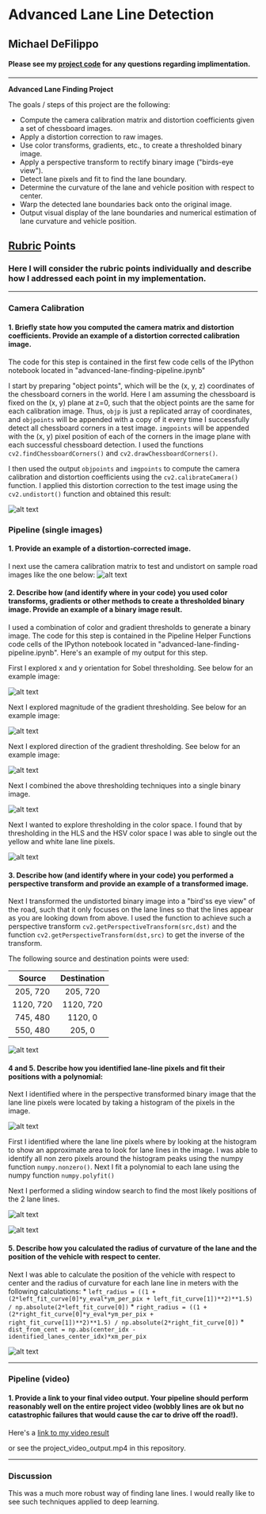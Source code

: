 # Advanced Lane Line Detection

## Michael DeFilippo

#### Please see my [project code](https://github.com/mikedef/CarND-Advanced-Lane-Lines/blob/master/advanced-lane-finding-pipeline.ipynb) for any questions regarding implimentation.
---

**Advanced Lane Finding Project**

The goals / steps of this project are the following:

* Compute the camera calibration matrix and distortion coefficients given a set of chessboard images.
* Apply a distortion correction to raw images.
* Use color transforms, gradients, etc., to create a thresholded binary image.
* Apply a perspective transform to rectify binary image ("birds-eye view").
* Detect lane pixels and fit to find the lane boundary.
* Determine the curvature of the lane and vehicle position with respect to center.
* Warp the detected lane boundaries back onto the original image.
* Output visual display of the lane boundaries and numerical estimation of lane curvature and vehicle position.

[//]: # (Image References)

[image1]: ./output_images/orig_distorted_img.png "Undistorted"
[image2]: ./output_images/undistort_road_img_sample.png "Road Transformed"
[image3]: ./output_images/sobel_road_img_harder_sample.png "Sobel Example"
[image4]: ./output_images/mag_road_img_sample.png "Mag Example"
[image5]: ./output_images/dir_road_img_sample_kernel3.png "Dir Example"
[image6]: ./output_images/combined_road_img_sample_.png "Combined Example"
[image7]: ./output_images/combined_color_road_img_sample_.png "Combined with color Example"
[image8]: ./output_images/perspective_transform_road_img_sample_.png "perspective transform Example"
[image9]: ./output_images/histogram_road_img_sample_.png "Hist of lane line pixles"
[image10]: ./output_images/slidingWinddow.png "sliding Hist of lane line pixles"
[image11]: ./output_images/FittedLaneLines.png "slidings Hist of lane line pixles"
[image12]: ./output_images/curve_fitting_road_img_sample_.png "curve fitting"
[video14]: ./project_video_output.mp4 "Video"

## [Rubric](https://review.udacity.com/#!/rubrics/571/view) Points

### Here I will consider the rubric points individually and describe how I addressed each point in my implementation.  

---

### Camera Calibration

#### 1. Briefly state how you computed the camera matrix and distortion coefficients. Provide an example of a distortion corrected calibration image.

The code for this step is contained in the first few code cells of the IPython notebook located in "advanced-lane-finding-pipeline.ipynb"  

I start by preparing "object points", which will be the (x, y, z) coordinates of the chessboard corners in the world. Here I am assuming the chessboard is fixed on the (x, y) plane at z=0, such that the object points are the same for each calibration image.  Thus, `objp` is just a replicated array of coordinates, and `objpoints` will be appended with a copy of it every time I successfully detect all chessboard corners in a test image.  `imgpoints` will be appended with the (x, y) pixel position of each of the corners in the image plane with each successful chessboard detection. I used the functions `cv2.findChessboardCorners()` and `cv2.drawChessboardCorners()`.  

I then used the output `objpoints` and `imgpoints` to compute the camera calibration and distortion coefficients using the `cv2.calibrateCamera()` function.  I applied this distortion correction to the test image using the `cv2.undistort()` function and obtained this result: 

![alt text][image1]


### Pipeline (single images)

#### 1. Provide an example of a distortion-corrected image.

I next use the camera calibration matrix to test and undistort on sample road images like the one below: 
![alt text][image2]

#### 2. Describe how (and identify where in your code) you used color transforms, gradients or other methods to create a thresholded binary image.  Provide an example of a binary image result.

I used a combination of color and gradient thresholds to generate a binary image. The code for this step is contained in the Pipeline Helper Functions code cells of the IPython notebook located in "advanced-lane-finding-pipeline.ipynb". Here's an example of my output for this step.

First I explored x and y orientation for Sobel thresholding. See below for an example image:

![alt text][image3]

Next I explored magnitude of the gradient thresholding. See below for an example image:

![alt text][image4]

Next I explored direction of the gradient thresholding. See below for an example image:

![alt text][image5]

Next I combined the above thresholding techniques into a single binary image.

![alt text][image6]

Next I wanted to explore thresholding in the color space. I found that by thresholding in the HLS and the HSV color space I was able to single out the yellow and white lane line pixels. 

![alt text][image7]


#### 3. Describe how (and identify where in your code) you performed a perspective transform and provide an example of a transformed image.

Next I transformed the undistorted binary image into a "bird'ss eye view" of the road, such that it only focuses on the lane lines so that the lines appear as you are looking down from above. I used the function to achieve such a perspective transform `cv2.getPerspectiveTransform(src,dst)` and the function `cv2.getPerspectiveTransform(dst,src)`
to get the inverse of the transform.

The following source and destination points were used:

| Source        | Destination   | 
|:-------------:|:-------------:| 
| 205, 720      | 205, 720        | 
| 1120, 720      | 1120, 720      |
| 745, 480     | 1120, 0      |
| 550, 480      | 205, 0        |

![alt text][image8]

#### 4 and 5. Describe how you identified lane-line pixels and fit their positions with a polynomial:

Next I identified where in the perspective transformed binary image that the lane line pixels were located by taking a histogram of the pixels in the image. 

![alt text][image9]

First I identified where the lane line pixels where by looking at the histogram to show an approximate area to look for lane lines in the image. I was able to identify all non zero pixels around the histogram peaks using the numpy function  `numpy.nonzero()`. Next I fit a polynomial to each lane using the numpy function `numpy.polyfit()`

Next I performed a sliding window search to find the most likely positions of the 2 lane lines. 

![alt text][image10]

![alt text][image11]

#### 5. Describe how you calculated the radius of curvature of the lane and the position of the vehicle with respect to center.

Next I was able to calculate the position of the vehicle with respect to center and the radius of curvature for each lane line in meters with the following calculations:
    * `left_radius = ((1 + (2*left_fit_curve[0]*y_eval*ym_per_pix + left_fit_curve[1])**2)**1.5) / np.absolute(2*left_fit_curve[0])`
    * `right_radius = ((1 + (2*right_fit_curve[0]*y_eval*ym_per_pix + right_fit_curve[1])**2)**1.5) / np.absolute(2*right_fit_curve[0])`
    * `dist_from_cent = np.abs(center_idx - identified_lanes_center_idx)*xm_per_pix`

![alt text][image12]

---

### Pipeline (video)

#### 1. Provide a link to your final video output.  Your pipeline should perform reasonably well on the entire project video (wobbly lines are ok but no catastrophic failures that would cause the car to drive off the road!).

Here's a [link to my video result](https://youtu.be/keLANCTYkj4)

or see the project_video_output.mp4 in this repository. 

---

### Discussion

This was a much more robust way of finding lane lines. I would really like to see such techniques applied to deep learning. 
